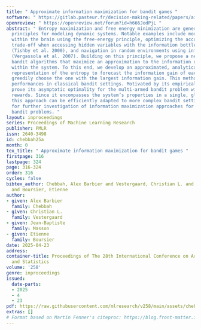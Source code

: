 ```yaml
---
title: " Approximate information maximization for bandit games "
software: " https://gitlab.pasteur.fr/decision-making-related/papers/aim_bandit_game "
openreview: " https://openreview.net/forum?id=h666JodPjL "
abstract: " Entropy maximization and free energy minimization are general physics
  principles for modeling dynamic systems. Notable examples include modeling decision-making
  within the brain using the free-energy principle, optimizing the accuracy-complexity
  trade-off when accessing hidden variables with the information bottleneck principle
  (Tishby et al. 2000), and navigation in random environments using information maximization
  (Vergassola et al. 2007). Building on this principle, we propose a new class of
  bandit algorithms that maximize an approximation to the information of a key variable
  within the system. To this end, we develop an approximated, analytical physics-based
  representation of the entropy to forecast the information gain of each action and
  greedily choose the one with the largest information gain. This method yields strong
  performances in classical bandit settings. Motivated by its empirical success, we
  prove its asymptotic optimality for the multi-armed bandit problem with Gaussian
  rewards. Since it encompasses the system’s properties in a single, global functional,
  this approach can be efficiently adapted to more complex bandit settings. This calls
  for further investigation of information maximization approaches for multi-armed
  bandit problems. "
layout: inproceedings
series: Proceedings of Machine Learning Research
publisher: PMLR
issn: 2640-3498
id: chebbah25a
month: 0
tex_title: " Approximate information maximization for bandit games "
firstpage: 316
lastpage: 324
page: 316-324
order: 316
cycles: false
bibtex_author: Chebbah, Alex Barbier and Vestergaard, Christian L. and Masson, Jean-Baptiste
  and Boursier, Etienne
author:
- given: Alex Barbier
  family: Chebbah
- given: Christian L.
  family: Vestergaard
- given: Jean-Baptiste
  family: Masson
- given: Etienne
  family: Boursier
date: 2025-04-23
address:
container-title: Proceedings of The 28th International Conference on Artificial Intelligence
  and Statistics
volume: '258'
genre: inproceedings
issued:
  date-parts:
  - 2025
  - 4
  - 23
pdf: https://raw.githubusercontent.com/mlresearch/v258/main/assets/chebbah25a/chebbah25a.pdf
extras: []
# Format based on Martin Fenner's citeproc: https://blog.front-matter.io/posts/citeproc-yaml-for-bibliographies/
---
```


